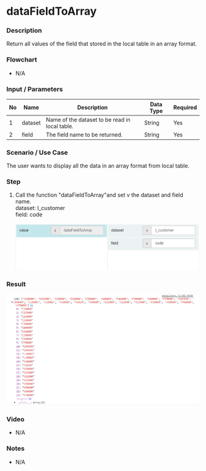 ﻿# dataFieldToArray

### Description

Return all values of the field that stored in the local table in an array format.

### Flowchart

- N/A 

### Input / Parameters

| No | Name | Description | Data Type | Required |
| ------ | ------ | ------ |------ | ------ |
| 1 | dataset | Name of the dataset to be read in local table. | String | Yes  |
| 2 | field | The field name to be returned. | String | Yes  |

### Scenario / Use Case

The user wants to display all the data in an array format from local table.

### Step

1. Call the function "dataFieldToArray"and set v    the dataset and field name.
   <br>
   dataset: l_customer<br>
   field: code<br>
   
    ![](../../../../document/function/Dataset/dataFieldToArray/dataFieldToArray-step-1.png?raw=true)
   
  
### Result

 ![](../../../../document/function/Dataset/dataFieldToArray/dataFieldToArray-result-1.png?raw=true)

### Video

- N/A

<!--[![Video](http://i.imgur.com/Ot5DWAW.png)](https://youtu.be/StTqXEQ2l-Y?t=35s)-->

### Notes

- N/A